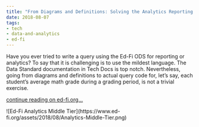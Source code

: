```yaml
---
title: "From Diagrams and Definitions: Solving the Analytics Reporting Gap"
date: 2018-08-07
tags:
- tech
- data-and-analytics
- ed-fi
---
```


Have you ever tried to write a query using the Ed-Fi ODS for reporting or
analytics? To say that it is challenging is to use the mildest language. The
Data Standard documentation in Tech Docs is top notch. Nevertheless, going from
diagrams and definitions to actual query code for, let’s say, each student’s
average math grade during a grading period, is not a trivial exercise.

[continue reading on
ed-fi.org...](https://www.ed-fi.org/blog/2018/08/diagrams-definitions-solving-analytics-reporting-gap/)

<div class="text--center">
![Ed-Fi Analytics Middle Tier](https://www.ed-fi.org/assets/2018/08/Analytics-Middle-Tier.png)
</div>
